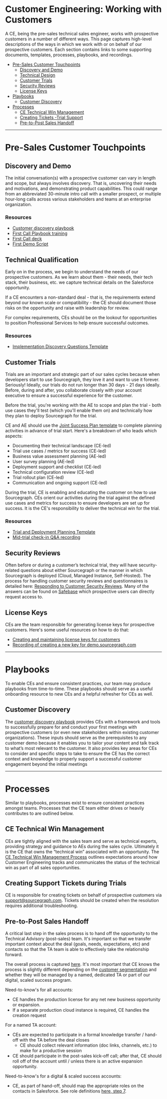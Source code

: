 # Customer Engineering: Working with Customers

A CE, being the pre-sales technical sales engineer, works with prospective customers in a number of different ways. This page captures high-level descriptions of the ways in which we work with or on behalf of our prospective customers. Each section contains links to some supporting documents, templates, processes, playbooks, and recordings.

- [Pre-Sales Customer Touchpoints](#pre-sales-customer-touchpoints)
  - [Discovery and Demo](#discovery-and-demo)
  - [Technical Design](#technical-design)
  - [Customer Trials](#customer-trials)
  - [Security Reviews](#security-reviews)
  - [License Keys](#license-keys)
- [Playbooks](#playbooks)
  - [Customer Discovery](#customer-discovery)
- [Processes](#processes)
  - [CE Technical Win Management](#ce-technical-win-management)
  - [Creating Tickets -Trial Support](#creating-support-tickets-during-trials)
  - [Pre-to-Post Sales Handoff](#pre-to-post-sales-handoff)

---

# Pre-Sales Customer Touchpoints

## Discovery and Demo

The initial conversation(s) with a prospective customer can vary in length and scope, but always involves discovery. That is, uncovering their needs and motivations, and demonstrating product capabilities. This could range from an abbreviated 30-minute intro call with a smaller prospect, or multiple hour-long calls across various stakeholders and teams at an enterprise organization.

### Resources

- [Customer discovery playbook](#customer-discovery)
- [First Call Playbook training](https://docs.google.com/presentation/d/11xnb8kU8al0nu5swyprfUqFQs88CU1wDYLy65uimZBs/edit#slide=id.g260d5c6e87d_0_0)
- [First Call deck](https://docs.google.com/presentation/d/11Nz_PCy-RP5uPExtao9Hx-UM1-EykHdaft66sH6BTcs/edit#slide=id.g28295ca06f6_0_323)
- [First Demo Script](https://docs.google.com/document/d/107vpU01GNuoW64iSOEMYE5iFsusiDPbk2uqB3VQCWjE/edit#heading=h.dmholmrckdap)

## Technical Qualification

Early on in the process, we begin to understand the needs of our prospective customers. As we learn about them - their needs, their tech stack, their business, etc. we capture technical details on the Salesforce opportunity.

If a CE encounters a non-standard deal - that is, the requirements extend beyond our known scale or compatibility - the CE should document those risks on the opportunity and raise with leadership for review.

For complex requirements, CEs should be on the lookout for opportunities to position Professional Services to help ensure successful outcomes.

### Resources

- [Implementation Discovery Questions Template](https://docs.google.com/spreadsheets/d/1p2sCHDPsZBF5dIs13xaJF0zPc4vIvz0g4NGxOHU2qig/edit#gid=0)

## Customer Trials

Trials are an important and strategic part of our sales cycles because when developers start to use Sourcegraph, they love it and want to use it forever. Seriously! Ideally, our trials do not run longer than 30 days - 21 days ideally. Before, during and after, you collaborate closely with your account executive to ensure a successful experience for the customer.

Before the trial, you're working with the AE to scope and plan the trial - both use cases they'll test (which you'll enable them on) and technically how they plan to deploy Sourcegraph for the trial.

CE and AE should use the [Joint Success Plan template](https://docs.google.com/spreadsheets/d/10nXs7INmzvKxGb5xPOTju8yxnkQXcBc3SEYdu20xFtM/edit#gid=1991584268) to complete planning activities in advance of trial start. Here's a breakdown of who leads which aspects:

- Documenting their technical landscape (CE-led)
- Trial use cases / metrics for success (CE-led)
- Business value assessment planning (AE-led)
- User survey planning (AE-led)
- Deployment support and checklist (CE-led)
- Technical configuration review (CE-led)
- Trial rollout plan (CE-led)
- Communication and ongoing support (CE-led)

During the trial, CE is enabling and educating the customer on how to use Sourcegraph. CEs orient our activities during the trial against the defined use cases and metrics for success to ensure developers are set up for success. It is the CE's responsibility to deliver the technical win for the trial.

### Resources

- [Trial and Deployment Planning Template](https://docs.google.com/spreadsheets/d/1mi_540InPEs6_xmCE2gHzw6Vt9QHDx-IdGogQZN6Ezw/edit?usp=sharing)
- [Mid-trial check-in Q&A recording](https://chorus.ai/meeting/CEA97B5EA976491E97AED80A2EAE45D5)

## Security Reviews

Often before or during a customer’s technical trial, they will have security-related questions about either Sourcegraph or the manner in which Sourcegraph is deployed (Cloud, Managed Instance, Self-Hosted). The process for handling customer security reviews and questionnaires is detailed here: [Responding to Customer Security Reviews](../process/security-reviews.md). Many of the answers can be found on [Safebase](https://app.safebase.io/portal) which prospective users can directly request access to.

## License Keys

CEs are the team responsible for generating license keys for prospective customers. Here's some useful resources on how to do that:

- [Creating and maintaining license keys for customers](../process/license_keys.md)
- [Recording of creating a new key for demo.sourcegraph.com](https://drive.google.com/file/d/1fYsBqdzdBLd0mzAu2FJxrWznRX0k-iqr/view?usp=sharing)

---

# Playbooks

To enable CEs and ensure consistent practices, our team may produce playbooks from time-to-time. These playbooks should serve as a useful onboarding resource to new CEs and a helpful refresher for CEs as well.

## Customer Discovery

The [customer discovery playbook](https://docs.google.com/document/d/14iSqJBtiM32D1zSVVvtZGZmWVLuQ7S7MoJDM6wAhkyQ/edit) provides CEs with a framework and tools to successfully prepare for and conduct your first meetings with prospective customers (or even new stakeholders within existing customer organizations). These inputs should serve as the prerequisites to any customer demo because it enables you to tailor your content and talk track to what’s most relevant to the customer. It also provides key areas for CEs to consider and specific steps to take to ensure the CE has the correct context and knowledge to properly support a successful customer engagement beyond the initial meetings

---

# Processes

Similar to playbooks, processes exist to ensure consistent practices amongst teams. Processes that the CE team either drives or heavily contributes to are outlined below.

## CE Technical Win Management

CEs are tightly aligned with the sales team and serve as technical experts, providing strategy and guidance to AEs during the sales cycle. Ultimately it is the CE that owns the “technical win” associated with an opportunity. The [CE Technical Win Management Process](../process/tech-win-process.md) outlines expectations around how Customer Engineering tracks and communicates the status of the technical win as part of all sales opportunities.

## Creating Support Tickets during Trials

CE is responsible for creating tickets on behalf of prospective customers via support@sourcegraph.com. Tickets should be created when the resolution requires additional troubleshooting.

## Pre-to-Post Sales Handoff

A critical last step in the sales process is to hand off the opportunity to the Technical Advisory (post-sales) team. It's important so that we transfer important context about the deal (goals, needs, expectations, etc) and contacts so that the TA team is able to effectively take the relationship forward.

The overall process is captured [here](../../ta/enterprise-success/team-culture/processes.md#post-sales-handoff). It's most important that CE knows the process is slightly different depending on the [customer segmentation](../../ta/index.md#customer-segmentation) and whether they will be managed by a named, dedicated TA or part of our digital, scaled success program.

Need-to-know's for all accounts:

- CE handles the production license for any net new business opportunity or expansion.
- If a separate production cloud instance is required, CE handles the creation request

For a named TA account:

- CEs are expected to participate in a formal knowledge transfer / hand-off with the TA before the deal closes
  - CE should collect relevant information (doc links, channels, etc.) to make for a productive session
- CE should participate in the post-sales kick-off call; after that, CE should roll off of the account until / unless there is an active expansion opportunity.

Need-to-know's for a digital & scaled success accounts:

- CE, as part of hand-off, should map the appropriate roles on the contacts in Salesforce. See role definitions [here, step 7](../../ta/enterprise-success/team-culture/processes.md#process-overview).

